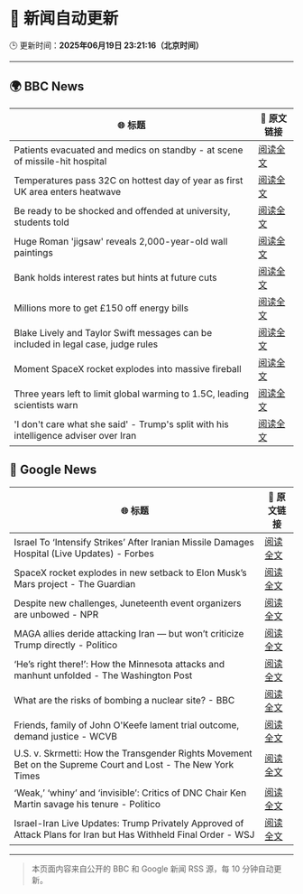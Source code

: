 # 🧠 新闻自动更新

🕒 更新时间：**2025年06月19日 23:21:16（北京时间）**

---

## 🌍 BBC News

| 🌐 标题 | 🔗 原文链接 |
|--------|-------------|
| Patients evacuated and medics on standby - at scene of missile-hit hospital | [阅读全文](https://www.bbc.com/news/videos/c3d1vlgkde7o) |
| Temperatures pass 32C on hottest day of year as first UK area enters heatwave | [阅读全文](https://www.bbc.com/news/articles/cm2z4rmyl0yo) |
| Be ready to be shocked and offended at university, students told | [阅读全文](https://www.bbc.com/news/articles/c74z8l8vkx3o) |
| Huge Roman 'jigsaw' reveals 2,000-year-old wall paintings | [阅读全文](https://www.bbc.com/news/articles/c5y5w1ldz8do) |
| Bank holds interest rates but hints at future cuts | [阅读全文](https://www.bbc.com/news/articles/c98wyyk475no) |
| Millions more to get £150 off energy bills | [阅读全文](https://www.bbc.com/news/articles/cx2kym1pvn4o) |
| Blake Lively and Taylor Swift messages can be included in legal case, judge rules | [阅读全文](https://www.bbc.com/news/articles/c20n6jl83v8o) |
| Moment SpaceX rocket explodes into massive fireball | [阅读全文](https://www.bbc.com/news/videos/c1k87l7nre4o) |
| Three years left to limit global warming to 1.5C, leading scientists warn | [阅读全文](https://www.bbc.com/news/articles/cn4l927dj5zo) |
| 'I don't care what she said' - Trump's split with his intelligence adviser over Iran | [阅读全文](https://www.bbc.com/news/articles/c4g8d88y17jo) |

## 📰 Google News

| 🌐 标题 | 🔗 原文链接 |
|--------|-------------|
| Israel To ‘Intensify Strikes’ After Iranian Missile Damages Hospital (Live Updates) - Forbes | [阅读全文](https://news.google.com/rss/articles/CBMi1gFBVV95cUxPX0hYcVNJeEFpc19vYkVrOGN2cl84LW9CcnNtMGxyek1POWlMaXRzeTlQQTRaVU4xQzZ2Zzh4NzdERmJLMm51NHlad0pPZG1DNElESnZ4dHN4ZXBOZ0tmREpOQjRYZFlRSU9iWk96NEJyLWt5VjdnM1ZoZ21uQlhHTkFtNU4wM0ZFS0RZb0k3YWdoTC1VN1BzVjlzWDNMVFJ6Z0VTU1pYUkJBbEhqQWVfQlN6c2c4UzZTT1Iwc3REa0RNTVFtRjYwNFVGZ1pFcVdUcUFIRkFR?oc=5) |
| SpaceX rocket explodes in new setback to Elon Musk’s Mars project - The Guardian | [阅读全文](https://news.google.com/rss/articles/CBMiuwFBVV95cUxOZmt2LU1TeTZsT01IN0kxelNHOUEzdEFma05icmQtUEFQTXN3LXhUdGtLb0ZMbXpKNXJtMDMzRHZwLTFLWTdYNFVyZXV0V2o1WjhEcWxvM0tua1cwOGE3OExwY3plMEt4RnVlSklzTC1HNEJEUkdDQlNIOGtOeHdnVFR0N2wxelpuR1hVSXNxTmt2bUFfb3lnM2c2UmRXVHdhVVduMk5rdHI0bmFrR0pHZ2c3ZjhtLWtacEVr?oc=5) |
| Despite new challenges, Juneteenth event organizers are unbowed - NPR | [阅读全文](https://news.google.com/rss/articles/CBMijAFBVV95cUxOVlNyYi1YNVRhWjNDZlZWYW15enVUQ0hnZWgwbGo3a0NXR0Y4ZWpGV0k3U3pyanROdVpKWXZwRzF1NG1TUHJ2bXp3NU9DVmR2UXd4YzhfSXo0dDBKbHJwcG5vdWNLenNHRlZidmptZEd4Z2dlU3lLVjhJUWxWWE03YzVpOHFJNE5qODB6WQ?oc=5) |
| MAGA allies deride attacking Iran — but won’t criticize Trump directly - Politico | [阅读全文](https://news.google.com/rss/articles/CBMihgFBVV95cUxNUm5mLTd3b0R0RGVxVU5EUHRudmhsZ2tZZWw3NUNiR0NsdEJyT1dZNlVoTnBxV0dfZ2NZTDFzbEZ2MlhGRGV1MzdQdFB6T0FaeG12S0QyWXZxWDVST0IwVk9FZnZBVkwxWnBXbzY5d2pHU2F2NzZoQlRuc1pVMVg3X3BzUkJwZw?oc=5) |
| ‘He’s right there!’: How the Minnesota attacks and manhunt unfolded - The Washington Post | [阅读全文](https://news.google.com/rss/articles/CBMijwFBVV95cUxObHRBNHdqcmFPSDItM1c5clctOThWYnlUYmMyaDBBQ2tidlhBTm5DQkJQS0Nuc1NPNlFLM0cxZThvbGdHN3dCZm5oZE5JWUxmeVozNFFSQ0hWd0NoUm5yZUJ6QXIwSWVmZEpEa1plSU1obmVTYThKb1lURlVsbkRscndyQ2FuVjZSUkhZdW5CZw?oc=5) |
| What are the risks of bombing a nuclear site? - BBC | [阅读全文](https://news.google.com/rss/articles/CBMiWkFVX3lxTFBNY3MyU0VMS01CbTJneU9BTVlqLTlxMWdnMDlBZ042N3dtcHpoTWFBbVFkRFk2dGRfWmlQRmlXd3h1X3JNUFNHV1VTOTRibHFVQVlPQ1pOeFhsZ9IBX0FVX3lxTE54UFpsT2k1TGx3MU80NnhlVUtUU0RCcTF3TnlVcGVOZUE1MWlaSWZfbGhuX3dnTjF1YkNoXzJPVlFFX3B0WThLbG1QbElCeGZ1TUNZaUZhRXlNcHhMdXp3?oc=5) |
| Friends, family of John O'Keefe lament trial outcome, demand justice - WCVB | [阅读全文](https://news.google.com/rss/articles/CBMiowFBVV95cUxNRXZZUmdNTVJuU2U3TkxnaTNSUEJJTTFlWENDU0hyQUU2RC1YSzBRZzF0amJmeXo4OXBNY0c4UWhGWWhUUWdYck1sYXV2MHRodmlQZDdPOTJrdnFyZmd3SmNoMUIyRWFISVJ4aFM5QmRLS2h5c0RSWVgxNXQyM0dsMVhETXVMcXAybmRyWVU3WWgtY3kzUnpVVWdhbjJrVFBKaDlz?oc=5) |
| U.S. v. Skrmetti: How the Transgender Rights Movement Bet on the Supreme Court and Lost - The New York Times | [阅读全文](https://news.google.com/rss/articles/CBMilgFBVV95cUxQVGdvb3RGaV9qbG9hMXlrRWxHaE9sZ2RjZXZfNnQwa2NSN2V5OVRFdk1MZ29aSWtmMTJZQ2RqRjVqR0xZbjRpeGUwczN3SjVnN21vdzItZ3NPZWVuM1JxSFAxTXpNYWtMVDRPMWtMT0ZBWW9CaHlvZFJFQV85YVJ6OHo3a0NQenNXWDJZTGtrVFB3NGJxV2c?oc=5) |
| ‘Weak,’ ‘whiny’ and ‘invisible’: Critics of DNC Chair Ken Martin savage his tenure - Politico | [阅读全文](https://news.google.com/rss/articles/CBMiiAFBVV95cUxQZWNEVkpNcGFJakxLbkgtU1IyeG5GRjRsY1hEMkFYSEg5c1BtcjNkRS16THlldzgxa05kMmJ6bnFLcUxyVUIxM1R5TUhfVDFLbmo0NVFOVnZsZk15NVFTaVBHTURWQm5OX0R1T29RRmE5a1U3endwNkVtNFplUjJXVGFRYjRlc1BJ?oc=5) |
| Israel-Iran Live Updates: Trump Privately Approved of Attack Plans for Iran but Has Withheld Final Order - WSJ | [阅读全文](https://news.google.com/rss/articles/CBMiakFVX3lxTFBCcDlkWDhoY0pyQW9OSzNVamI5eDVsRjBQeDBhX2piNzA5VkVQbzcwcU43V0lHLTBWeDZpeThYck54eXVWdi11a0dPanFQc21TQ1dheGVtajNDWFRlZTU5NVRLQVc1MDNwTlE?oc=5) |

---
> 本页面内容来自公开的 BBC 和 Google 新闻 RSS 源，每 10 分钟自动更新。